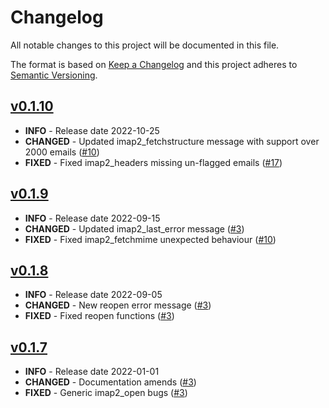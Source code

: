 # Changelog

All notable changes to this project will be documented in this file.

The format is based on [Keep a Changelog](http://keepachangelog.com/en/1.0.0/)
and this project adheres to [Semantic Versioning](http://semver.org/spec/v2.0.0.html).

## [v0.1.10](https://github.com/javanile/php-imap2/compare/0.1.9...0.1.10)

- **INFO** - Release date 2022-10-25
- **CHANGED** - Updated imap2_fetchstructure message with support over 2000 emails ([#10](https://github.com/javanile/php-imap2/issues/10))
- **FIXED** - Fixed imap2_headers missing un-flagged emails ([#17](https://github.com/javanile/php-imap2/issues/17))

## [v0.1.9](https://github.com/javanile/php-imap2/compare/0.1.8...0.1.9) 

- **INFO** - Release date 2022-09-15
- **CHANGED** - Updated imap2_last_error message ([#3](https://github.com/javanile/php-imap2/issues/3))
- **FIXED** - Fixed imap2_fetchmime unexpected behaviour ([#10](https://github.com/javanile/php-imap2/issues/10))

## [v0.1.8](https://github.com/javanile/php-imap2/compare/0.1.7...0.1.8)

- **INFO** - Release date 2022-09-05
- **CHANGED** - New reopen error message ([#3](https://github.com/javanile/php-imap2/issues/3))
- **FIXED** - Fixed reopen functions ([#3](https://github.com/javanile/php-imap2/issues/3))

## [v0.1.7](https://github.com/javanile/php-imap2/compare/0.1.0...0.1.7)

- **INFO** - Release date 2022-01-01
- **CHANGED** - Documentation amends ([#3](https://github.com/javanile/php-imap2/issues/3))
- **FIXED** - Generic imap2_open bugs ([#3](https://github.com/javanile/php-imap2/issues/3)) 
